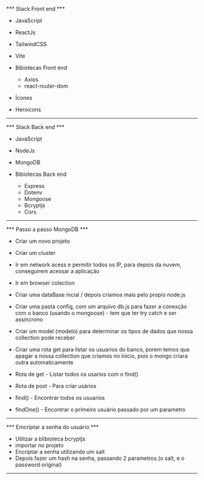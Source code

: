 *** Stack Front end ***
 - JavaScript
 - ReactJs
 - TailwindCSS
 - Vite

 - Bibiotecas Front end
   - Axios
   - react-router-dom

 - Ícones
  - Heroicons

-----------------------------------------------------------------------------

*** Stack Back end ***
 - JavaScript
 - NodeJs
 - MongoDB

 - Bibiotecas Back end
   - Express
   - Dotenv
   - Mongoose
   - Bcryptjs
   - Cors

-----------------------------------------------------------------------------


*** Passo a passo MongoDB ***
 - Criar um novo projeto
 - Criar um cluster
 - Ir em network acess e permitir todos os IP, para depois da nuvem, conseguirem acessar a aplicação
 - Ir em browser colection
 - Criar uma dataBase incial / depois criamos mais pelo propio node.js
 - Criar uma pasta config, com um arquivo db.js para fazer a conexção com o banco (usando o mongoose) - tem que ter try catch e ser assincrono
 - Criar um model (modelo) para determinar os tipos de dados que nossa collection pode receber
 - Criar uma rota get para listar os usuarios do banco, porem temos que apagar a nossa collection que criamos no inicio, pois o mongo criara outra automaticamente

 - Rota de get - Listar todos os usarios com o find()
 - Rota de post - Para criar usários 

 - find() - Encontrar todos os usuarios
 - findOne() - Encontrar o primeiro usuário passado por um parametro

 -----------------------------------------------------------------------------


 *** Emcriptar a senha do usuário ***
  - Utilizar a blibioteca bcryptjs
  - importar no projeto
  - Encriptar a senha utilizando um salt 
  - Depois fazer um hash na senha, passando 2 parametros (o salt, e o password original)


 -----------------------------------------------------------------------------
